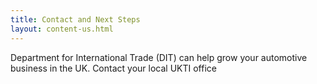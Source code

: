 ```yaml
---
title: Contact and Next Steps
layout: content-us.html
---
```


Department for International Trade (DIT) can help grow your automotive business in the UK. Contact your local UKTI office  